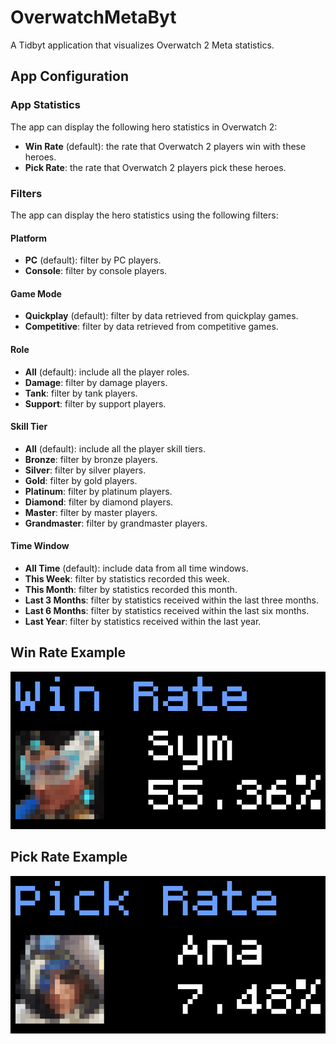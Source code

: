 # OverwatchMetaByt

A Tidbyt application that visualizes Overwatch 2 Meta statistics.

## App Configuration

### App Statistics

The app can display the following hero statistics in Overwatch 2:

- **Win Rate** (default): the rate that Overwatch 2 players win with these heroes.
- **Pick Rate**: the rate that Overwatch 2 players pick these heroes.

### Filters

The app can display the hero statistics using the following filters:

#### Platform

- **PC** (default): filter by PC players.
- **Console**: filter by console players.

#### Game Mode

- **Quickplay** (default): filter by data retrieved from quickplay games.
- **Competitive**: filter by data retrieved from competitive games.

#### Role

- **All** (default): include all the player roles.
- **Damage**: filter by damage players.
- **Tank**: filter by tank players.
- **Support**: filter by support players.

#### Skill Tier

- **All** (default): include all the player skill tiers.
- **Bronze**: filter by bronze players.
- **Silver**: filter by silver players.
- **Gold**: filter by gold players.
- **Platinum**: filter by platinum players.
- **Diamond**: filter by diamond players.
- **Master**: filter by master players.
- **Grandmaster**: filter by grandmaster players.

#### Time Window

- **All Time** (default): include data from all time windows.
- **This Week**: filter by statistics recorded this week.
- **This Month**: filter by statistics recorded this month.
- **Last 3 Months**: filter by statistics received within the last three months.
- **Last 6 Months**: filter by statistics received within the last six months.
- **Last Year**: filter by statistics received within the last year.

## Win Rate Example

![Win Rate](overwatch_meta_win_rate.webp)

## Pick Rate Example

![Pick Rate](overwatch_meta_pick_rate.webp)